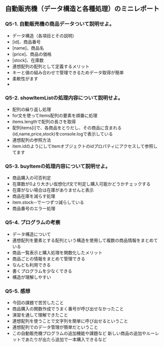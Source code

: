 ## 自動販売機（データ構造と各種処理）のミニレポート
### Q5-1. 自動販売機の商品データついて説明せよ。
* データ構造（各項目とその説明）
* [id]、商品番号
* [name]、商品名
* [price]、商品の価格
* [stock]、在庫数
* 連想配列の配列として定義するメリット
* キーと値の組み合わせで管理できるためデータ取得が簡単
* 柔軟性がます
* 
### Q5-2. showItemListの処理内容について説明せよ。
* 配列の繰り返し処理
* for文を使ってitems配列の要素を順番に処理
* items.lengthで配列の長さを取得
* 配列items[i]で、各商品をとりだし、その商品に含まれる(id,name,price,stock)をconsole.logで表示している
* 連想配列の参照方法
* item.idのようにしてitemオブジェクトのidプロパティにアクセスして参照してます
### Q5-3. buyItemの処理内容について説明せよ。
* 商品購入の可否判定
* 在庫数が0より大きい仮想化if文で判定し購入可能かどうかチェックする
* 在庫がない場合は在庫がありませんと表示
* 商品在庫を減らす処理
* item.stock--で一つずつ減らしている
* 商品番号のエラー処理
### Q5-4. プログラムの考察
* データ構造について
* 連想配列を要素とする配列という構造を使用して複数の商品情報をまとめている
* 商品一覧表示と購入処理を関数化したメリット
* 商品ごとの情報をまとめて管理できる
* なんども利用できる
* 書くプログラムを少なくできる
* 構造が理解しやすい
### Q5-5. 感想
* 今回の課題で苦労したこと
* 商品購入の関数作成でうまく番号が呼び出せなかったこと
* 演習を通して理解できたこと
* 連想配列を使うことで文字列を簡単に呼び出せるということ
* 連想配列でのデータ管理が簡単だということ
* この自動販売機プログラムの追加機能や課題など
新しい商品の追加やルーレットであたりが出たら追加で一本購入できるなど
